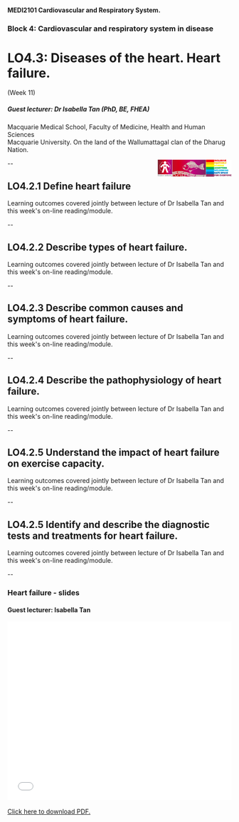 <!-- .slide: data-auto-animate-restart id="MEDI2101Wk11_2" -->
#### MEDI2101 Cardiovascular and Respiratory System.
### Block 4: Cardiovascular and respiratory system in disease
# LO4.3: Diseases of the heart. Heart failure.
(Week 11)
##### Guest lecturer: Dr Isabella Tan (PhD, BE, FHEA)

Macquarie Medical School, Faculty of Medicine, Health and Human Sciences<br>Macquarie University. On the land of the Wallumattagal clan of the Dharug Nation.

<a href="https://students.mq.edu.au/support"><img src="images/mq_support.png" alt="Student wellbeing logo. Wallumattagal peoples at Macquarie. LGBTQI+ Safe Space for Everyone" align="right" width=33%></a>

--
## LO4.2.1 Define heart failure
<p class="citation">Learning outcomes covered jointly between lecture of Dr Isabella Tan and this week's on-line reading/module.</p>

--
## LO4.2.2 Describe types of heart failure.
<p class="citation">Learning outcomes covered jointly between lecture of Dr Isabella Tan and this week's on-line reading/module.</p>

--
## LO4.2.3 Describe common causes and symptoms of heart failure.
<p class="citation">Learning outcomes covered jointly between lecture of Dr Isabella Tan and this week's on-line reading/module.</p>

--
## LO4.2.4 Describe the pathophysiology of heart failure.
<p class="citation">Learning outcomes covered jointly between lecture of Dr Isabella Tan and this week's on-line reading/module.</p>

--
## LO4.2.5 Understand the impact of heart failure on exercise capacity.
<p class="citation">Learning outcomes covered jointly between lecture of Dr Isabella Tan and this week's on-line reading/module.</p>

--
## LO4.2.5 Identify and describe the diagnostic tests and treatments for heart failure.
<p class="citation">Learning outcomes covered jointly between lecture of Dr Isabella Tan and this week's on-line reading/module.</p>

--
### Heart failure - slides
#### Guest lecturer: Isabella Tan

<!-- Slides will be made available on the day of, or following the guest lecture. -->

<embed src="../MEDI2101%20Wk%2011_2%20heart%20failure.pdf#toolbar=1" width="100%" height="400px">

<p class="citation"><a href="../MEDI2101%20Wk%2011_2%20heart%20failure.pdf">Click here to download PDF.</a></p>


